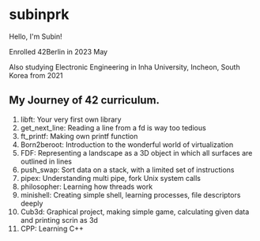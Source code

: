 # subinprk
Hello, I'm Subin!

Enrolled 42Berlin in 2023 May

Also studying Electronic Engineering in Inha University, Incheon, South Korea from 2021


## My Journey of 42 curriculum.

1. libft:          Your very first own library
2. get_next_line:  Reading a line from a fd is way too tedious
3. ft_printf:      Making own printf function
4. Born2beroot:    Introduction to the wonderful world of virtualization
5. FDF:            Representing a landscape as a 3D object in which all surfaces are outlined in lines
6. push_swap:      Sort data on a stack, with a limited set of instructions
7. pipex:          Understanding multi pipe, fork Unix system calls
8. philosopher:    Learning how threads work
9. minishell:      Creating simple shell, learning processes, file descriptors deeply
10. Cub3d:         Graphical project, making simple game, calculating given data and printing scrin as 3d
11. CPP:           Learning C++
